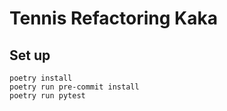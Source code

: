# Tennis Refactoring Kaka

## Set up
```
poetry install
poetry run pre-commit install
poetry run pytest
```
